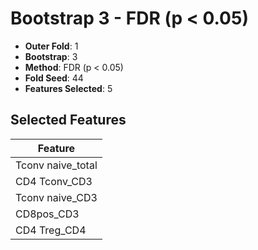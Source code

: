 # Bootstrap 3 - FDR (p < 0.05)

- **Outer Fold**: 1
- **Bootstrap**: 3
- **Method**: FDR (p < 0.05)
- **Fold Seed**: 44
- **Features Selected**: 5

## Selected Features

| Feature |
|---------|
| Tconv naive_total |
| CD4 Tconv_CD3 |
| Tconv naive_CD3 |
| CD8pos_CD3 |
| CD4 Treg_CD4 |
